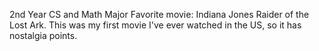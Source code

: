 2nd Year
CS and Math Major
Favorite movie: Indiana Jones Raider of the Lost Ark. This was my first movie I've ever watched in the US, so it has nostalgia points.